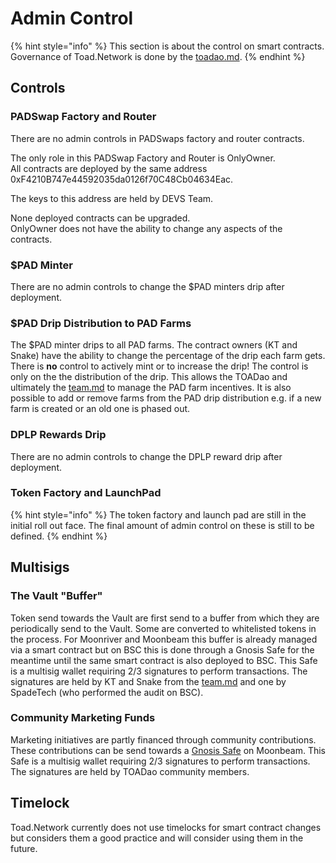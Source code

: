 # Admin Control

{% hint style="info" %}
This section is about the control on smart contracts. Governance of Toad.Network is done by the [toadao.md](../project/toadao.md "mention").
{% endhint %}

## Controls

### PADSwap Factory and Router

There are no admin controls in PADSwaps factory and router contracts.

The only role in this PADSwap Factory and Router is OnlyOwner.\
All contracts are deployed by the same address 0xF4210B747e44592035da0126f70C48Cb04634Eac.

The keys to this address are held by DEVS Team.

None deployed contracts can be upgraded.\
OnlyOwner does not have the ability to change any aspects of the contracts.

### $PAD Minter

There are no admin controls to change the $PAD minters drip after deployment.

### $PAD Drip Distribution to PAD Farms

The $PAD minter drips to all PAD farms. The contract owners (KT and Snake) have the ability to change the percentage of the drip each farm gets. There is **no** control to actively mint or to increase the drip! The control is only on the the distribution of the drip. This allows the TOADao and ultimately the [team.md](../project/team.md "mention") to manage the PAD farm incentives. It is also possible to add or remove farms from the PAD drip distribution e.g. if a new farm is created or an old one is phased out.

### DPLP Rewards Drip

There are no admin controls to change the DPLP reward drip after deployment.

### Token Factory and LaunchPad

{% hint style="info" %}
The token factory and launch pad are still in the initial roll out face. The final amount of admin control on these is still to be defined.
{% endhint %}

## Multisigs

### The Vault "Buffer"

Token send towards the Vault are first send to a buffer from which they are periodically send to the Vault. Some are converted to whitelisted tokens in the process. For Moonriver and Moonbeam this buffer is already managed via a smart contract but on BSC this is done through a Gnosis Safe for the meantime until the same smart contract is also deployed to BSC. This Safe is a multisig wallet requiring 2/3 signatures to perform transactions. The signatures are held by KT and Snake from the [team.md](../project/team.md "mention") and one by SpadeTech (who performed the audit on BSC).

### Community Marketing Funds

Marketing initiatives are partly financed through community contributions. These contributions can be send towards a [Gnosis Safe](https://padswap.exchange/donate) on Moonbeam. This Safe is a multisig wallet requiring 2/3 signatures to perform transactions. The signatures are held by TOADao community members.

## Timelock

Toad.Network currently does not use timelocks for smart contract changes but considers them a good practice and will consider using them in the future.

